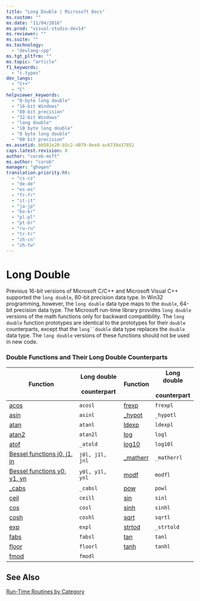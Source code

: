 ```yaml
---
title: "Long Double | Microsoft Docs"
ms.custom: ""
ms.date: "11/04/2016"
ms.prod: "visual-studio-dev14"
ms.reviewer: ""
ms.suite: ""
ms.technology: 
  - "devlang-cpp"
ms.tgt_pltfrm: ""
ms.topic: "article"
f1_keywords: 
  - "c.types"
dev_langs: 
  - "C++"
  - "C"
helpviewer_keywords: 
  - "8-byte long double"
  - "16-bit Windows"
  - "80-bit precision"
  - "32-bit Windows"
  - "long double"
  - "10 byte long double"
  - "8 byte long double"
  - "80 bit precision"
ms.assetid: bb581e20-b5c2-4079-8ee8-ac6739a37852
caps.latest.revision: 8
author: "corob-msft"
ms.author: "corob"
manager: "ghogen"
translation.priority.ht: 
  - "cs-cz"
  - "de-de"
  - "es-es"
  - "fr-fr"
  - "it-it"
  - "ja-jp"
  - "ko-kr"
  - "pl-pl"
  - "pt-br"
  - "ru-ru"
  - "tr-tr"
  - "zh-cn"
  - "zh-tw"
---
```

# Long Double
Previous 16-bit versions of Microsoft C/C++ and Microsoft Visual C++ supported the `long double`, 80-bit precision data type. In Win32 programming, however, the `long double` data type maps to the `double`, 64-bit precision data type. The Microsoft run-time library provides `long double` versions of the math functions only for backward compatibility. The `long double` function prototypes are identical to the prototypes for their `double` counterparts, except that the `long``double` data type replaces the `double` data type. The `long double` versions of these functions should not be used in new code.  
  
### Double Functions and Their Long Double Counterparts  
  
|Function|Long double<br /><br /> counterpart|Function|Long double<br /><br /> counterpart|  
|--------------|---------------------------------|--------------|---------------------------------|  
|[acos](/visual-cpp/c-runtime-library/reference/acos-acosf-acosl)|`acosl`|[frexp](/visual-cpp/c-runtime-library/reference/frexp)|`frexpl`|  
|[asin](/visual-cpp/c-runtime-library/reference/asin-asinf-asinl)|`asinl`|[_hypot](/visual-cpp/c-runtime-library/reference/hypot-hypotf-hypotl-hypot-hypotf-hypotl)|`_hypotl`|  
|[atan](/visual-cpp/c-runtime-library/reference/atan-atanf-atanl-atan2-atan2f-atan2l)|`atanl`|[ldexp](/visual-cpp/c-runtime-library/reference/ldexp)|`ldexpl`|  
|[atan2](/visual-cpp/c-runtime-library/reference/atan-atanf-atanl-atan2-atan2f-atan2l)|`atan2l`|[log](/visual-cpp/c-runtime-library/reference/log-logf-log10-log10f)|`logl`|  
|[atof](/visual-cpp/c-runtime-library/reference/atof-atof-l-wtof-wtof-l)|`_atold`|[log10](/visual-cpp/c-runtime-library/reference/log-logf-log10-log10f)|`log10l`|  
|[Bessel functions j0, j1, jn](../misc/bessel-functions-j0-j1-jn.md)|`j0l, j1l, jnl`|[_matherr](/visual-cpp/c-runtime-library/reference/matherr)|`_matherrl`|  
|[Bessel functions y0, y1, yn](http://msdn.microsoft.com/en-us/Library/96581b10-7ef1-43c5-80c0-5622b2d97bbe)|`y0l, y1l, ynl`|[modf](/visual-cpp/c-runtime-library/reference/modf-modff-modfl)|`modfl`|  
|[_cabs](/visual-cpp/c-runtime-library/reference/cabs)|`_cabsl`|[pow](/visual-cpp/c-runtime-library/reference/pow-powf-powl)|`powl`|  
|[ceil](/visual-cpp/c-runtime-library/reference/ceil-ceilf-ceill)|`ceill`|[sin](/visual-cpp/c-runtime-library/reference/sin-sinf-sinl-sinh-sinhf-sinhl)|`sinl`|  
|[cos](/visual-cpp/c-runtime-library/reference/cos-cosf-cosl-cosh-coshf-coshl)|`cosl`|[sinh](/visual-cpp/c-runtime-library/reference/sin-sinf-sinl-sinh-sinhf-sinhl)|`sinhl`|  
|[cosh](/visual-cpp/c-runtime-library/reference/cos-cosf-cosl-cosh-coshf-coshl)|`coshl`|[sqrt](/visual-cpp/c-runtime-library/reference/sqrt-sqrtf-sqrtl)|`sqrtl`|  
|[exp](/visual-cpp/c-runtime-library/reference/exp-expf)|`expl`|[strtod](/visual-cpp/c-runtime-library/reference/strtod-strtod-l-wcstod-wcstod-l)|`_strtold`|  
|[fabs](/visual-cpp/c-runtime-library/reference/fabs-fabsf-fabsl)|`fabsl`|[tan](/visual-cpp/c-runtime-library/reference/tan-tanf-tanl-tanh-tanhf-tanhl)|`tanl`|  
|[floor](/visual-cpp/c-runtime-library/reference/floor-floorf-floorl)|`floorl`|[tanh](/visual-cpp/c-runtime-library/reference/tan-tanf-tanl-tanh-tanhf-tanhl)|`tanhl`|  
|[fmod](/visual-cpp/c-runtime-library/reference/fmod-fmodf)|`fmodl`|||  
  
## See Also  
 [Run-Time Routines by Category](/visual-cpp/c-runtime-library/run-time-routines-by-category)